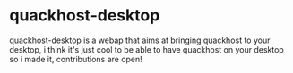 # quackhost-desktop
quackhost-desktop is a webap that aims at bringing quackhost to your desktop, i think it's just cool to be able to have quackhost on your desktop so i made it, contributions are open!
